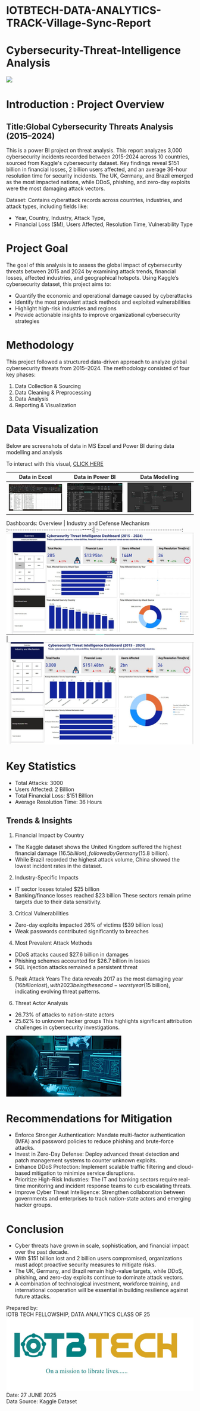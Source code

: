 # IOTBTECH-DATA-ANALYTICS-TRACK-Village-Sync-Report
# Cybersecurity-Threat-Intelligence Analysis

![](Banner.jpg)

# Introduction : Project Overview

## Title:Global Cybersecurity Threats Analysis (2015–2024)
This is a power BI project on threat analysis.
This report analyzes 3,000 cybersecurity incidents recorded between 2015-2024 across 10 countries, sourced from Kaggle's cybersecurity dataset. Key findings reveal $151 billion in financial losses, 2 billion users affected, and an average 36-hour resolution time for security incidents. The UK, Germany, and Brazil emerged as the most impacted nations, while DDoS, phishing, and zero-day exploits were the most damaging attack vectors.

Dataset: Contains cyberattack records across countries, industries, and attack types, including fields like:
-  Year, Country, Industry, Attack Type,
-  Financial Loss ($M), Users Affected, Resolution Time, Vulnerability Type

# Project Goal
The goal of this analysis is to assess the global impact of cybersecurity threats between 2015 and 2024 by examining attack trends, financial losses, affected industries, and geographical hotspots. Using Kaggle’s cybersecurity dataset, this project aims to:

-  Quantify the economic and operational damage caused by cyberattacks
-  Identify the most prevalent attack methods and exploited vulnerabilities
-  Highlight high-risk industries and regions
-  Provide actionable insights to improve organizational cybersecurity strategies

#  Methodology
This project followed a structured data-driven approach to analyze global cybersecurity threats from 2015–2024. The methodology consisted of four key phases:

1. Data Collection & Sourcing
2. Data Cleaning & Preprocessing
3. Data Analysis
4. Reporting & Visualization

# Data Visualization

Below are screenshots of data in MS Excel and Power BI during data modelling and analysis

To interact with this visual, [CLICK HERE](https://app.powerbi.com/view?r=eyJrIjoiNDRkYjRmYjEtZjZkMi00MTA0LTk5YmYtYzNmZjYwMThlNDgyIiwidCI6IjcwYTQ5OGM0LTY5YjQtNDdlOS04NjExLTE3MmJmMzg3MzU5MyJ9)

Data in Excel                        | Data in Power BI                     | Data Modelling
:-----------------------------------:| :-----------------------------------:| :-----------------------------------:
![](Excel.jpg)                       |   ![](Pbis.jpg)                  |    ![](Model.jpg)

Dashboards:
Overview                             | Industry and Defense Mechanism             
:-----------------------------------:| :-----------------------------------:
![](Dashbord1.jpg)                  |   ![](Dashboard2.jpg)                


#  Key Statistics
-  Total Attacks: 3000
-  Users Affected: 2 Billion
-  Total Financial Loss:   $151 Billion
-  Average Resolution Time: 36 Hours
  
##  Trends & Insights
1. Financial Impact by Country
-  The Kaggle dataset shows the United Kingdom suffered the highest financial damage ($16.5 billion), followed by Germany ($15.8 billion).
-  While Brazil recorded the highest attack volume, China showed the lowest incident rates in the dataset.

2. Industry-Specific Impacts
-  IT sector losses totaled $25 billion
-  Banking/finance losses reached $23 billion
These sectors remain prime targets due to their data sensitivity.

3. Critical Vulnerabilities
-  Zero-day exploits impacted 26% of victims ($39 billion loss)
-  Weak passwords contributed significantly to breaches
  
4. Most Prevalent Attack Methods
-  DDoS attacks caused $27.6 billion in damages
-  Phishing schemes accounted for $26.7 billion in losses
-  SQL injection attacks remained a persistent threat

5. Peak Attack Years
The data reveals 2017 as the most damaging year ($16 billion lost), with 2023 being the second-worst year ($15 billion), indicating evolving threat patterns.

6. Threat Actor Analysis
-  26.73% of attacks to nation-state actors
-  25.62% to unknown hacker groups
This highlights significant attribution challenges in cybersecurity investigations.

![](Img.jpg)

#  Recommendations for Mitigation
-  Enforce Stronger Authentication: Mandate multi-factor authentication (MFA) and password policies to reduce phishing and brute-force attacks.
-  Invest in Zero-Day Defense: Deploy advanced threat detection and patch management systems to counter unknown exploits.
-  Enhance DDoS Protection: Implement scalable traffic filtering and cloud-based mitigation to minimize service disruptions.
-  Prioritize High-Risk Industries: The IT and banking sectors require real-time monitoring and incident response teams to curb escalating threats.
-  Improve Cyber Threat Intelligence: Strengthen collaboration between governments and enterprises to track nation-state actors and emerging hacker groups.

#  Conclusion
-  Cyber threats have grown in scale, sophistication, and financial impact over the past decade. 
-  With $151 billion lost and 2 billion users compromised, organizations must adopt proactive security measures to mitigate risks. 
-  The UK, Germany, and Brazil remain high-value targets, while DDoS, phishing, and zero-day exploits continue to dominate attack vectors. 
-  A combination of technological investment, workforce training, and international cooperation will be essential in building resilience against future attacks.

Prepared by:                                                   
IOTB TECH FELLOWSHIP,  DATA ANALYTICS CLASS OF 25     
![](Iotblogo.jpg)
Date: 27 JUNE 2025                                
Data Source: Kaggle Dataset
